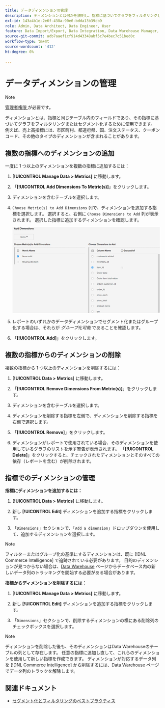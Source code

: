 ```yaml
---
title: データディメンションの管理
description: ディメンションとは何かを説明し、指標に基づいてグラフをフィルタリングしたりセグメント化したりするために使用できます。
exl-id: 143a4b1e-2e6f-438a-90e6-bdda13b39cb9
role: Admin, Data Architect, Data Engineer, User
feature: Data Import/Export, Data Integration, Data Warehouse Manager, Commerce Tables
source-git-commit: adb7aaef1cf914d43348abf5c7e4bec7c51bed0c
workflow-type: tm+mt
source-wordcount: '412'
ht-degree: 0%

---
```


# データディメンションの管理

>[!NOTE]
>
>[ 管理者権限 ](../../administrator/user-management/user-management.md) が必要です。

ディメンションとは、指標と同じテーブル内のフィールドであり、その指標に基づいてグラフをフィルタリングまたはセグメント化するために使用できます。 例えば、売上高指標には、市区町村、都道府県、国、注文ステータス、クーポンコード、その他のタイプのディメンションが含まれることがあります。

## 複数の指標へのディメンションの追加

一度に 1 つ以上のディメンションを複数の指標に追加するには：

1. **[!UICONTROL Manage Data > Metrics]** に移動します。

1. 「**[!UICONTROL Add Dimensions To Metric(s)]**」をクリックします。

1. ディメンションを含むテーブルを選択します。

1. `Choose Metric(s) to Add Dimensions` 列で、ディメンションを追加する指標を選択します。 選択すると、右側に `Choose Dimensions to Add` 列が表示されます。 選択した指標に追加するディメンションを確認します。

   ![](../../assets/Add_Dimensions.png)

1. レポートのいずれかのデータディメンションでセグメント化またはグループ化する場合は、それらが _グループ化可能_ であることを確認します。

1. 「**[!UICONTROL Add]**」をクリックします。

## 複数の指標からのディメンションの削除

複数の指標から 1 つ以上のディメンションを削除するには：

1. **[!UICONTROL Data > Metrics]** に移動します。

1. 「**[!UICONTROL Remove Dimensions From Metric(s)]**」をクリックします。

1. ディメンションを含むテーブルを選択します。

1. ディメンションを削除する指標を左側で、ディメンションを削除する指標を右側で選択します。

1. 「**[!UICONTROL Remove]**」をクリックします。

1. ディメンションがレポートで使用されている場合、そのディメンションを使用しているグラフのリストを示す警告が表示されます。 「**[!UICONTROL Delete]**」をクリックすると、チェックされたディメンションとそのすべての依存（レポートを含む）が削除されます。

## 指標でのディメンションの管理

**指標にディメンションを追加するには：**

1. **[!UICONTROL Data > Metrics]** に移動します。

1. 新し **[!UICONTROL Edit]** ディメンションを追加する指標をクリックします。

1. 「`Dimensions`」セクションで、「`Add a dimension`」ドロップダウンを使用して、追加するディメンションを選択します。

>[!NOTE]
>
>フィルターまたはグループ化の基準にするディメンションは、既に [!DNL Commerce Intelligence] で追跡されている必要があります。 目的のディメンションが見つからない場合は、[Data Warehouse](../data-warehouse-mgr/tour-dwm.md) ページからデータベース内の新しいデータ列のトラッキングを開始する必要がある場合があります。


**指標からディメンションを削除するには：**

1. **[!UICONTROL Manage Data > Metrics]** に移動します。

1. 新し **[!UICONTROL Edit]** ディメンションを追加する指標をクリックします。

1. 「`Dimensions`」セクションで、削除するディメンションの横にある削除列のチェックボックスを選択します。

>[!NOTE]
>
>ディメンションを削除した後も、そのディメンションはData Warehouseのテーブルの列として存在します。 任意の指標に追加し直して、これらのディメンションを使用して新しい指標を作成できます。 ディメンションが対応するデータ列を [!DNL Commerce Intelligence] から削除するには、[Data Warehouse](../data-warehouse-mgr/tour-dwm.md) ページでデータ列のトラックを解除します。

## 関連ドキュメント

* [セグメント化とフィルタリングのベストプラクティス](../../best-practices/segment-filter.md)
